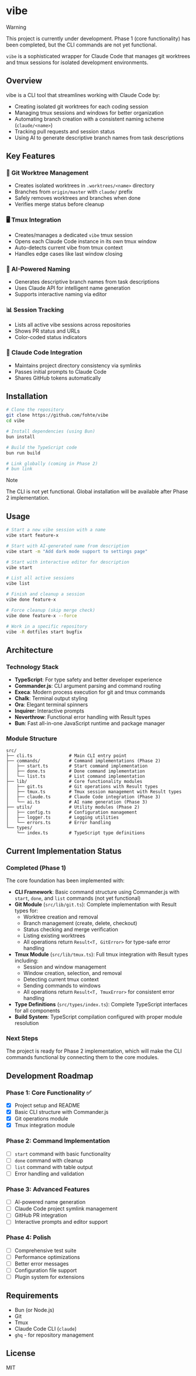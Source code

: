 # vibe

> [!WARNING]
> This project is currently under development. Phase 1 (core functionality) has been completed, but the CLI commands are not yet functional.

`vibe` is a sophisticated wrapper for Claude Code that manages git worktrees and tmux sessions for isolated development environments.

## Overview

vibe is a CLI tool that streamlines working with Claude Code by:

- Creating isolated git worktrees for each coding session
- Managing tmux sessions and windows for better organization
- Automating branch creation with a consistent naming scheme (`claude/<name>`)
- Tracking pull requests and session status
- Using AI to generate descriptive branch names from task descriptions

## Key Features

### 🌳 Git Worktree Management

- Creates isolated worktrees in `.worktrees/<name>` directory
- Branches from `origin/master` with `claude/` prefix
- Safely removes worktrees and branches when done
- Verifies merge status before cleanup

### 🖥️ Tmux Integration

- Creates/manages a dedicated `vibe` tmux session
- Opens each Claude Code instance in its own tmux window
- Auto-detects current vibe from tmux context
- Handles edge cases like last window closing

### 🤖 AI-Powered Naming

- Generates descriptive branch names from task descriptions
- Uses Claude API for intelligent name generation
- Supports interactive naming via editor

### 📊 Session Tracking

- Lists all active vibe sessions across repositories
- Shows PR status and URLs
- Color-coded status indicators

### 🔗 Claude Code Integration

- Maintains project directory consistency via symlinks
- Passes initial prompts to Claude Code
- Shares GitHub tokens automatically

## Installation

```bash
# Clone the repository
git clone https://github.com/fohte/vibe
cd vibe

# Install dependencies (using Bun)
bun install

# Build the TypeScript code
bun run build

# Link globally (coming in Phase 2)
# bun link
```

> [!NOTE]
> The CLI is not yet functional. Global installation will be available after Phase 2 implementation.

## Usage

```bash
# Start a new vibe session with a name
vibe start feature-x

# Start with AI-generated name from description
vibe start -m "Add dark mode support to settings page"

# Start with interactive editor for description
vibe start

# List all active sessions
vibe list

# Finish and cleanup a session
vibe done feature-x

# Force cleanup (skip merge check)
vibe done feature-x --force

# Work in a specific repository
vibe -R dotfiles start bugfix
```

## Architecture

### Technology Stack

- **TypeScript**: For type safety and better developer experience
- **Commander.js**: CLI argument parsing and command routing
- **Execa**: Modern process execution for git and tmux commands
- **Chalk**: Terminal output styling
- **Ora**: Elegant terminal spinners
- **Inquirer**: Interactive prompts
- **Neverthrow**: Functional error handling with Result types
- **Bun**: Fast all-in-one JavaScript runtime and package manager

### Module Structure

```
src/
├── cli.ts              # Main CLI entry point
├── commands/           # Command implementations (Phase 2)
│   ├── start.ts        # Start command implementation
│   ├── done.ts         # Done command implementation
│   └── list.ts         # List command implementation
├── lib/                # Core functionality modules
│   ├── git.ts          # Git operations with Result types
│   ├── tmux.ts         # Tmux session management with Result types
│   ├── claude.ts       # Claude Code integration (Phase 3)
│   └── ai.ts           # AI name generation (Phase 3)
├── utils/              # Utility modules (Phase 2)
│   ├── config.ts       # Configuration management
│   ├── logger.ts       # Logging utilities
│   └── errors.ts       # Error handling
└── types/
    └── index.ts        # TypeScript type definitions
```

## Current Implementation Status

### Completed (Phase 1)

The core foundation has been implemented with:

- **CLI Framework**: Basic command structure using Commander.js with `start`, `done`, and `list` commands (not yet functional)
- **Git Module** (`src/lib/git.ts`): Complete implementation with Result types for:
  - Worktree creation and removal
  - Branch management (create, delete, checkout)
  - Status checking and merge verification
  - Listing existing worktrees
  - All operations return `Result<T, GitError>` for type-safe error handling
- **Tmux Module** (`src/lib/tmux.ts`): Full tmux integration with Result types including:
  - Session and window management
  - Window creation, selection, and removal
  - Detecting current tmux context
  - Sending commands to windows
  - All operations return `Result<T, TmuxError>` for consistent error handling
- **Type Definitions** (`src/types/index.ts`): Complete TypeScript interfaces for all components
- **Build System**: TypeScript compilation configured with proper module resolution

### Next Steps

The project is ready for Phase 2 implementation, which will make the CLI commands functional by connecting them to the core modules.

## Development Roadmap

### Phase 1: Core Functionality ✅

- [x] Project setup and README
- [x] Basic CLI structure with Commander.js
- [x] Git operations module
- [x] Tmux integration module

### Phase 2: Command Implementation

- [ ] `start` command with basic functionality
- [ ] `done` command with cleanup
- [ ] `list` command with table output
- [ ] Error handling and validation

### Phase 3: Advanced Features

- [ ] AI-powered name generation
- [ ] Claude Code project symlink management
- [ ] GitHub PR integration
- [ ] Interactive prompts and editor support

### Phase 4: Polish

- [ ] Comprehensive test suite
- [ ] Performance optimizations
- [ ] Better error messages
- [ ] Configuration file support
- [ ] Plugin system for extensions

## Requirements

- Bun (or Node.js)
- Git
- Tmux
- Claude Code CLI (`claude`)
- `ghq` - for repository management

## License

MIT
